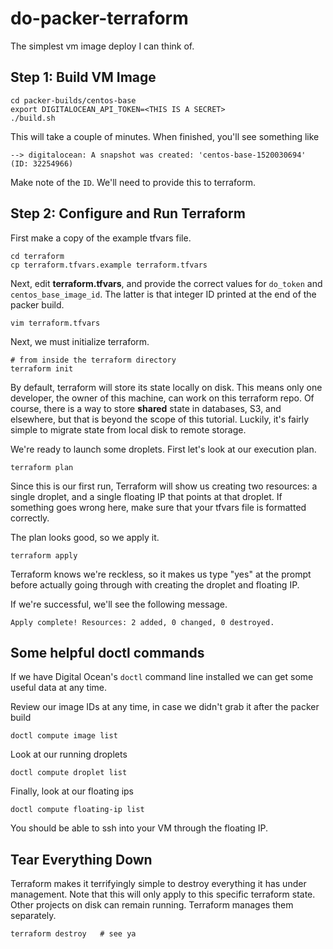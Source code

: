 # do-packer-terraform

The simplest vm image deploy I can think of.

## Step 1: Build VM Image

```
cd packer-builds/centos-base
export DIGITALOCEAN_API_TOKEN=<THIS IS A SECRET>
./build.sh
```

This will take a couple of minutes. When finished, you'll see something like

```
--> digitalocean: A snapshot was created: 'centos-base-1520030694' (ID: 32254966)
```

Make note of the `ID`. We'll need to provide this to terraform.


## Step 2: Configure and Run Terraform

First make a copy of the example tfvars file.

```
cd terraform
cp terraform.tfvars.example terraform.tfvars
```

Next, edit **terraform.tfvars**, and provide the correct values for `do_token` and
`centos_base_image_id`. The latter is that integer ID printed at the end of the
packer build.

```
vim terraform.tfvars
```

Next, we must initialize terraform. 

```
# from inside the terraform directory
terraform init
```

By default, terraform will store its state locally on disk. This means only one
developer, the owner of this machine, can work on this terraform repo. Of 
course, there is a way to store **shared** state in databases, S3, and elsewhere, 
but that is beyond the scope of this tutorial. Luckily, it's fairly simple to 
migrate state from local disk to remote storage.

We're ready to launch some droplets. First let's look at our execution plan.

```
terraform plan
```

Since this is our first run, Terraform will show us creating two resources: a
single droplet, and a single floating IP that points at that droplet. If 
something goes wrong here, make sure that your tfvars file is formatted correctly.

The plan looks good, so we apply it.

```
terraform apply
```

Terraform knows we're reckless, so it makes us type "yes" at the prompt before
actually going through with creating the droplet and floating IP.

If we're successful, we'll see the following message.

```
Apply complete! Resources: 2 added, 0 changed, 0 destroyed.
```

## Some helpful doctl commands

If we have Digital Ocean's `doctl` command line installed we can get some 
useful data at any time.

Review our image IDs at any time, in case we didn't grab it after the packer build

```
doctl compute image list
```

Look at our running droplets

```
doctl compute droplet list
```

Finally, look at our floating ips

```
doctl compute floating-ip list
```

You should be able to ssh into your VM through the floating IP.

## Tear Everything Down

Terraform makes it terrifyingly simple to destroy everything it has under
management. Note that this will only apply to this specific terraform state.
Other projects on disk can remain running. Terraform manages them separately.

```
terraform destroy   # see ya
```


